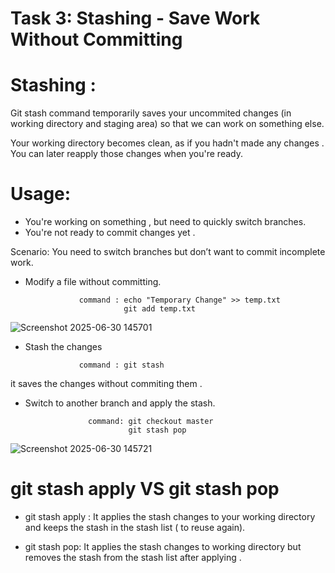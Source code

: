 # Task 3: Stashing - Save Work Without Committing

# Stashing :

Git stash command temporarily saves your uncommited changes (in working directory and staging area) so that we can work on something else.

Your working directory becomes clean, as if you hadn't made any changes . You can later reapply those changes when you're ready.

# Usage:

- You're working on something , but need to quickly switch branches. 
- You're not ready to commit changes yet . 

Scenario: You need to switch branches but don’t want to commit incomplete work.

- Modify a file without committing.
                  
                  command : echo "Temporary Change" >> temp.txt
                            git add temp.txt
![Screenshot 2025-06-30 145701](https://github.com/user-attachments/assets/1ef25744-c234-4342-8e0e-f858458572e1)



- Stash the changes

                  command : git stash 

it saves the changes without commiting them .

- Switch to another branch and apply the stash.

                    command: git checkout master 
                             git stash pop


![Screenshot 2025-06-30 145721](https://github.com/user-attachments/assets/9f1fa8a7-3178-4b64-a2cf-dfd93b1db13d)

# git stash apply VS git stash pop 

- git stash apply : It applies the stash changes to your working directory and keeps the stash in the stash list ( to reuse again).

- git stash pop: It applies the stash changes to working directory but removes the stash from the stash list after applying .
